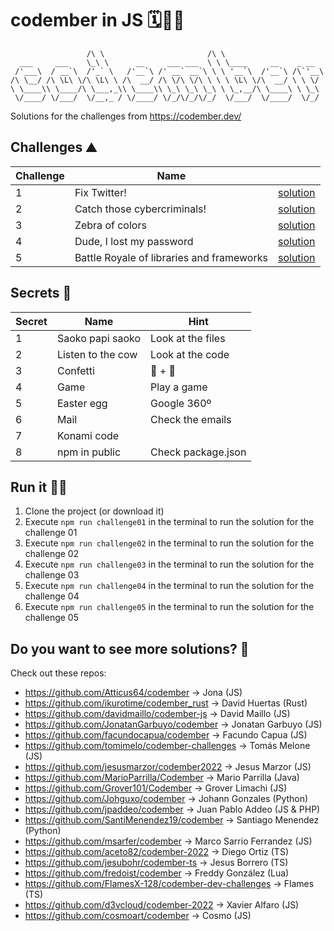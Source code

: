 # codember in JS 🗓️🧑‍💻

```
                 /\ \                       /\ \
  ___     ___    \_\ \      __     ___ ___  \ \ \____     __    _ __
 /'___\  / __`\  /'_` \   /'__`\ /' __` __`\ \ \ '__`\  /'__`\ /\`'__\
/\ \__/ /\ \L\ \/\ \L\ \ /\  __/ /\ \/\ \/\ \ \ \ \L\ \/\  __/ \ \ \/
\ \____\\ \____/\ \___,_\\ \____\\ \_\ \_\ \_\ \ \_,__/\ \____\ \ \_\
 \/____/ \/___/  \/__,_ / \/____/ \/_/\/_/\/_/  \/___/  \/____/  \/_/
```

Solutions for the challenges from https://codember.dev/

## Challenges ⛰️

| Challenge | Name                                      |                                    |
| --------- | ----------------------------------------- | ---------------------------------- |
| 1         | Fix Twitter!                              | [solution](./challenge01/index.js) |
| 2         | Catch those cybercriminals!               | [solution](./challenge02/index.js) |
| 3         | Zebra of colors                           | [solution](./challenge03/index.js) |
| 4         | Dude, I lost my password                  | [solution](./challenge04/index.js) |
| 5         | Battle Royale of libraries and frameworks | [solution](./challenge05/index.js) |

## Secrets 🤫

| Secret | Name              | Hint               |
| ------ | ----------------- | ------------------ |
| 1      | Saoko papi saoko  | Look at the files  |
| 2      | Listen to the cow | Look at the code   |
| 3      | Confetti          | :tada: + :tada:    |
| 4      | Game              | Play a game        |
| 5      | Easter egg        | Google 360º        |
| 6      | Mail              | Check the emails   |
| 7      | Konami code       |                    |
| 8      | npm in public     | Check package.json |

## Run it 🏃💨

1. Clone the project (or download it)
2. Execute `npm run challenge01` in the terminal to run the solution for the challenge 01
3. Execute `npm run challenge02` in the terminal to run the solution for the challenge 02
4. Execute `npm run challenge03` in the terminal to run the solution for the challenge 03
5. Execute `npm run challenge04` in the terminal to run the solution for the challenge 04
6. Execute `npm run challenge05` in the terminal to run the solution for the challenge 05

## Do you want to see more solutions? 👥

Check out these repos:

- https://github.com/Atticus64/codember -> Jona <Atticus64> (JS)
- https://github.com/ikurotime/codember_rust -> David Huertas <ikurotime> (Rust)
- https://github.com/davidmaillo/codember-js -> David Maillo <davidmaillo> (JS)
- https://github.com/JonatanGarbuyo/codember -> Jonatan Garbuyo <JonatanGarbuyo> (JS)
- https://github.com/facundocapua/codember -> Facundo Capua <facundocapua> (JS)
- https://github.com/tomimelo/codember-challenges -> Tomás Melone <tomimelo> (JS)
- https://github.com/jesusmarzor/codember2022 -> Jesus Marzor <jesusmarzor> (JS)
- https://github.com/MarioParrilla/Codember -> Mario Parrilla <MarioParrilla> (Java)
- https://github.com/Grover101/Codember -> Grover Limachi <Grover101> (JS)
- https://github.com/Johguxo/codember -> Johann Gonzales <Johguxo> (Python)
- https://github.com/jpaddeo/codember -> Juan Pablo Addeo <jpaddeo> (JS & PHP)
- https://github.com/SantiMenendez19/codember -> Santiago Menendez <SantiMenendez19> (Python)
- https://github.com/msarfer/codember -> Marco Sarrio Ferrandez<msarfer> (JS)
- https://github.com/aceto82/codember-2022 -> Diego Ortiz <aceto82> (TS)
- https://github.com/jesubohr/codember-ts -> Jesus Borrero <jesubohr> (TS)
- https://github.com/fredoist/codember -> Freddy González <fredoist> (Lua)
- https://github.com/FlamesX-128/codember-dev-challenges -> Flames <FlamesX-128> (TS)
- https://github.com/d3vcloud/codember-2022 -> Xavier Alfaro <xavimon> (JS)
- https://github.com/cosmoart/codember -> Cosmo <cosmoart> (JS)

